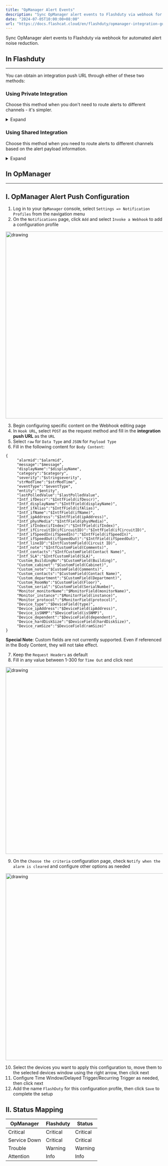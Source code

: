 ```yaml
---
title: "OpManager Alert Events"
description: "Sync OpManager alert events to Flashduty via webhook for automated alert noise reduction"
date: "2024-07-05T10:00:00+08:00"
url: "https://docs.flashcat.cloud/en/flashduty/opmanager-integration-guide"
---
```


Sync OpManager alert events to Flashduty via webhook for automated alert noise reduction.

<div class="hide">

## In Flashduty
---
You can obtain an integration push URL through either of these two methods:

### Using Private Integration

Choose this method when you don't need to route alerts to different channels - it's simpler.

<details>
  <summary>Expand</summary>
  
  1. Go to the Flashduty console, select **Channel**, and enter a specific channel's details page
  2. Select the **Integrations** tab, click **Add Integration** to enter the integration page
  3. Select **OpManager** integration and click **Save** to generate a card
  4. Click the generated card to view the **push URL**, copy it for later use, and you're done
  
</details>

### Using Shared Integration

Choose this method when you need to route alerts to different channels based on the alert payload information.

<details>
  <summary>Expand</summary>
  
  1. Go to the Flashduty console, select **Integration Center=>Alert Events** to enter the integration selection page
  2. Select **OpManager** integration:
        - **Integration Name**: Define a name for this integration
  3. Configure the default route and select the corresponding channel (after the integration is created, you can go to `Route` to configure more routing rules)
  4. Click **Save** and copy the newly generated **push URL** for later use
  5. Done
    
</details>
</div>

## In OpManager
---
<div class="md-block">

## I. OpManager Alert Push Configuration

1. Log in to your `OpManager` console, select `Settings => Notification Profiles` from the navigation menu
2. On the `Notifications` page, click `Add` and select `Invoke a Webhook` to add a configuration profile

<img alt="drawing" width="600" src="https://download.flashcat.cloud/flashduty/doc/opm-1.png" />

3. Begin configuring specific content on the Webhook editing page
4. In `Hook URL`, select `POST` as the request method and fill in the **integration push URL** as the `URL`
5. Select `raw` for `Data Type` and `JSON` for `Payload Type`
6. Fill in the following content for `Body Content`:

```
{
     "alarmid":"$alarmid",
     "message":"$message",
     "displayName":"$displayName",
     "category":"$category",
     "severity":"$stringseverity",
     "strModTime":"$strModTime",
     "eventType":"$eventType",
     "entity":"$entity",
     "lastPolledValue":"$lastPolledValue",
     "Intf_ifDescr":"$IntfField(ifDescr)",
     "Intf_displayName":"$IntfField(displayName)",
     "Intf_ifAlias":"$IntfField(ifAlias)",
     "Intf_ifName":"$IntfField(ifName)",
     "Intf_ipAddress":"$IntfField(ipAddress)",
     "Intf_physMedia":"$IntfField(physMedia)",
     "Intf_ifIndex(ifIndex)":"$IntfField(ifIndex)",
     "Intf_ifCircuitID(ifCircuitID)":"$IntfField(ifCircuitID)",
     "Intf_ifSpeedIn(ifSpeedIn)":"$IntfField(ifSpeedIn)",
     "Intf_ifSpeedOut(ifSpeedOut)":"$IntfField(ifSpeedOut)",
     "Intf_lineID":"$IntfCustomField(Circuit ID)",
     "Intf_note":"$IntfCustomField(Comments)",
     "Intf_contacts":"$IntfCustomField(Contact Name)",
     "Intf_SLA":"$IntfCustomField(SLA)",
     "Custom_BuildingNo":"$CustomField(Building)",
     "Custom_cabinet":"$CustomField(Cabinet)",
     "Custom_note":"$CustomField(Comments)",
     "Custom_contacts":"$CustomField(Contact Name)",
     "Custom_department":"$CustomField(Department)",
     "Custom_RoomNo":"$CustomField(Floor)",
     "Custom_serial":"$CustomField(SerialNumbe)",
     "Monitor_monitorName":"$MonitorField(monitorName)",
     "Monitor_instance":"$MonitorField(instance)",
     "Monitor_protocol":"$MonitorField(protocol)",
     "Device_type":"$DeviceField(type)",
     "Device_ipAddress":"$DeviceField(ipAddress)",
     "Device_isSNMP":"$DeviceField(isSNMP)",
     "Device_dependent":"$DeviceField(dependent)",
     "Device_hardDiskSize":"$DeviceField(hardDiskSize)",
     "Device_ramSize":"$DeviceField(ramSize)"
}
```
**Special Note**: Custom fields are not currently supported. Even if referenced in the Body Content, they will not take effect.

7. Keep the `Request Headers` as default
8. Fill in any value between 1-300 for `Time Out` and click next

<img alt="drawing" width="600" src="https://download.flashcat.cloud/flashduty/doc/opm-2.png" />

9. On the `Choose the criteria` configuration page, check `Notify when the alarm is cleared` and configure other options as needed

<img alt="drawing" width="600" src="https://download.flashcat.cloud/flashduty/doc/opm-3.png" />

10. Select the devices you want to apply this configuration to, move them to the selected devices window using the right arrow, then click next
11. Configure Time Window/Delayed Trigger/Recurring Trigger as needed, then click next
12. Add the name `FlashDuty` for this configuration profile, then click `Save` to complete the setup

</dev>

## II. Status Mapping

<div class="md-block">

| OpManager | Flashduty | Status |
| ---------- | -------------- | ------ |
| Critical   | Critical       | Critical |
| Service Down | Critical     | Critical |
| Trouble    | Warning        | Warning |
| Attention  | Info           | Info |

</div>
